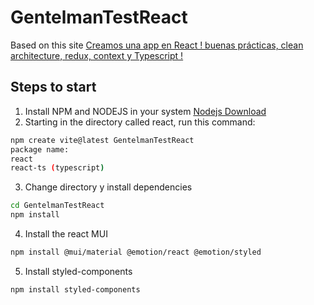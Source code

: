 # GentelmanTestReact

Based on this site 
[Creamos una app en React ! buenas prácticas, clean architecture, redux, context y Typescript !](https://www.youtube.com/watch?v=p9PAmqpCWgA)

## Steps to start
1. Install NPM and NODEJS in your system 
  [Nodejs Download](https://nodejs.org/en/download/current/)
2. Starting in the directory called react, run this command:
```bash
npm create vite@latest GentelmanTestReact
package name:
react
react-ts (typescript)
```
3. Change directory y install dependencies
```bash 
cd GentelmanTestReact
npm install
```
4. Install the react MUI 
```bash
npm install @mui/material @emotion/react @emotion/styled
```
5. Install styled-components
```bash
npm install styled-components
```

